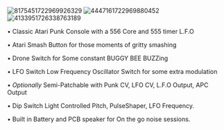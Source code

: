 
![8175451722969926329](https://github.com/user-attachments/assets/5c40b5a5-5cdf-4f0b-90db-103f5f993516)
![4447161722969880452](https://github.com/user-attachments/assets/19028073-b1b1-4a7d-a1b1-8408701ec699)
![4133951726338763189](https://github.com/user-attachments/assets/6fde5282-2471-419e-83f9-ad02d0a4c304)

• Classic Atari Punk Console with a 556 Core and 555 timer L.F.O

• Atari Smash Button for those moments of gritty smashing

• Drone Switch for Some constant BUGGY BEE BUZZing

• LFO Switch Low Frequency Oscillator Switch for some extra modulation

• *Optionally* Semi-Patchable with Punk CV, LFO CV, L.F.O Output, APC Output

• Dip Switch Light Controlled Pitch, PulseShaper, LFO Frequency.

• Built in Battery and PCB speaker for On the go noise sessions.

